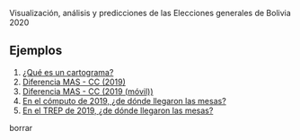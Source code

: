 Visualización, análisis y predicciones de las Elecciones generales de Bolivia 2020
## Ejemplos 
1. [¿Qué es un cartograma?](Ejemplos/z032_explicar_carto_map.html)
1. [Diferencia MAS - CC (2019)](Ejemplos/carto_map_mas_cc.html)  
1. [Diferencia MAS - CC (2019 (móvil))](Ejemplos/carto_map_mas_cc_movil.html) 
1. [En el cómputo de 2019, ¿de dónde llegaron las mesas?](Ejemplos/z050_mostrar_mesas_faltantes.html)
1. [En el TREP de 2019, ¿de dónde llegaron las mesas?](Ejemplos/z050_mostrar_mesas_faltantes.html)

borrar 
